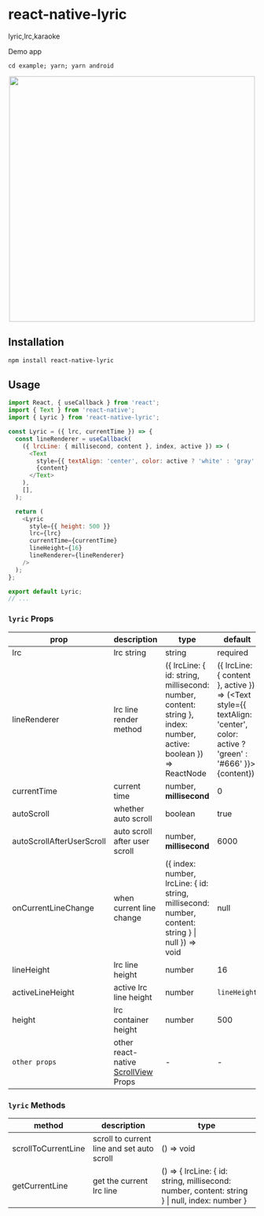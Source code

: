 # react-native-lyric

lyric,lrc,karaoke

Demo app

`cd example; yarn; yarn android`

<p align="center">
<img src="/introl.gif" height="500" />
</p>

## Installation

```sh
npm install react-native-lyric
```

## Usage

```js
import React, { useCallback } from 'react';
import { Text } from 'react-native';
import { Lyric } from 'react-native-lyric';

const Lyric = ({ lrc, currentTime }) => {
  const lineRenderer = useCallback(
    ({ lrcLine: { millisecond, content }, index, active }) => (
      <Text
        style={{ textAlign: 'center', color: active ? 'white' : 'gray' }}>
        {content}
      </Text>
    ),
    [],
  );

  return (
    <Lyric
      style={{ height: 500 }}
      lrc={lrc}
      currentTime={currentTime}
      lineHeight={16}
      lineRenderer={lineRenderer}
    />
  );
};

export default Lyric;
// ...

```
### `lyric` Props

| prop                      | description                                                                          | type                                                                                                             | default                                                                                                                          |
| ------------------------- | ------------------------------------------------------------------------------------ | ---------------------------------------------------------------------------------------------------------------- | -------------------------------------------------------------------------------------------------------------------------------- |
| lrc                       | lrc string                                                                           | string                                                                                                           | required                                                                                                                         |
| lineRenderer              | lrc line render method                                                               | ({ lrcLine: { id: string, millisecond: number, content: string }, index: number, active: boolean }) => ReactNode | ({ lrcLine: { content }, active }) => (<Text style={{ textAlign: 'center', color: active ? 'green' : '#666' }}>{content}</Text>) |
| currentTime               | current time                                                                         | number, **millisecond**                                                                                          | 0                                                                                                                                |
| autoScroll                | whether auto scroll                                                                  | boolean                                                                                                          | true                                                                                                                             |
| autoScrollAfterUserScroll | auto scroll after user scroll                                                        | number, **millisecond**                                                                                          | 6000                                                                                                                             |
| onCurrentLineChange       | when current line change                                                             | ({ index: number, lrcLine: { id: string, millisecond: number, content: string } \| null }) => void               | null                                                                                                                             |
| lineHeight                | lrc line height                                                                      | number                                                                                                           | 16                                                                                                                               |
| activeLineHeight          | active lrc line height                                                               | number                                                                                                           | `lineHeight`                                                                                                                     |
| height                    | lrc container height                                                                 | number                                                                                                           | 500                                                                                                                              |
| `other props`             | other react-native [ScrollView](https://reactnative.dev/docs/scrollview#props) Props | -                                                                                                                | -                                                                                                                                |

### `lyric` Methods

| method              | description                                | type                                                                                           |
| ------------------- | ------------------------------------------ | ---------------------------------------------------------------------------------------------- |
| scrollToCurrentLine | scroll to current line and set auto scroll | () => void                                                                                     |
| getCurrentLine      | get the current lrc line                   | () => { lrcLine: { id: string, millisecond: number, content: string } \| null, index: number } |

